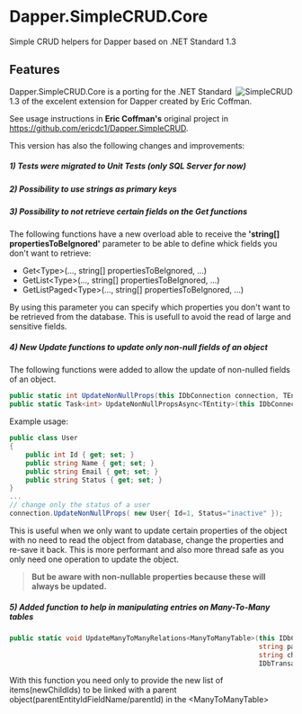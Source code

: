 # Dapper.SimpleCRUD.Core
Simple CRUD helpers for Dapper based on .NET Standard 1.3

## Features

<img  align="right" src="https://raw.githubusercontent.com/ericdc1/Dapper.SimpleCRUD/master/images/SimpleCRUD-200x200.png" alt="SimpleCRUD">

Dapper.SimpleCRUD.Core is a porting for the .NET Standard 1.3  of the excelent extension for Dapper created by Eric Coffman.

See usage instructions in **Eric Coffman's** original project in https://github.com/ericdc1/Dapper.SimpleCRUD.

This version has also the following changes and improvements:

##### 1) Tests were migrated to Unit Tests (only SQL Server for now)

##### 2) Possibility to use strings as primary keys

##### 3) Possibility to not retrieve certain fields on the Get functions
The following functions have a new overload able to receive the **'string[] propertiesToBeIgnored'** parameter to be able to define whick fields you don't want to retrieve:
- Get&lt;Type&gt;(..., string[] propertiesToBeIgnored, ...)
- GetList&lt;Type&gt;(..., string[] propertiesToBeIgnored, ...)
- GetListPaged&lt;Type&gt;(..., string[] propertiesToBeIgnored, ...)

By using this parameter you can specify which properties you don't want to be retrieved from the database.
This is usefull to avoid the read of large and sensitive fields.

##### 4) New Update functions to update only non-null fields of an object
The following functions were added to allow the update of non-nulled fields of an object.

```csharp
public static int UpdateNonNullProps(this IDbConnection connection, TEntity entityToUpdate, IDbTransaction transaction = null, int? commandTimeout = null);
public static Task<int> UpdateNonNullPropsAsync<TEntity>(this IDbConnection connection, TEntity entityToUpdate, IDbTransaction transaction = null, int? commandTimeout = null, System.Threading.CancellationToken? token = null);
```
Example usage:

```csharp
public class User
{
    public int Id { get; set; }
    public string Name { get; set; }
    public string Email { get; set; }
    public string Status { get; set; }
}
...
// change only the status of a user
connection.UpdateNonNullProps( new User{ Id=1, Status="inactive" });
```
This is useful when we only want to update certain properties of the object with no need to read the object from database, change the properties and re-save it back. 
This is more performant and also more thread safe as you only need one operation to update the object. 
>**But be aware with non-nullable properties because these will always be updated.**

##### 5) Added function to help in manipulating entries on Many-To-Many tables

```csharp
public static void UpdateManyToManyRelations<ManyToManyTable>(this IDbConnection connection,
                                                              string parentEntityIdFieldName, object parentId,
                                                              string childEntityIdFieldName, IEnumerable<Guid> newChildIds,
                                                              IDbTransaction transaction = null, int? commandTimeout = null)
```
With this function you need only to provide the new list of items(newChildIds) to be linked with a parent object(parentEntityIdFieldName/parentId) in the &lt;ManyToManyTable&gt;